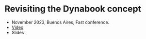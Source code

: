 # Revisiting the Dynabook concept

* November 2023, Buenos Aires, Fast conference. 
* [Video](https://youtu.be/DBjJrAZSEHs?si=pTKdibpeX6bRgCE6)
* Slides
